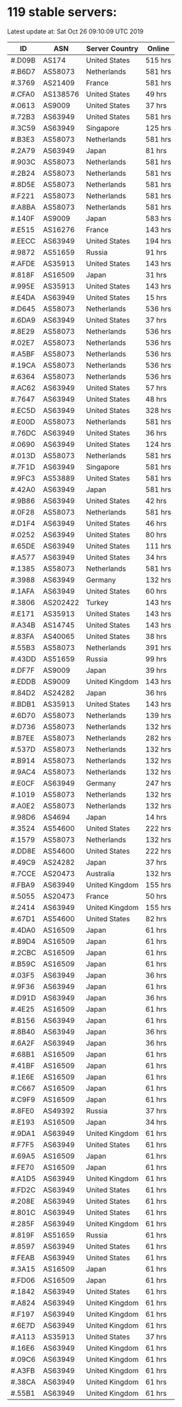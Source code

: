# 119 stable servers:

Latest update at: Sat Oct 26 09:10:09 UTC 2019

| ID | ASN | Server Country | Online |
| -- | --- | -------------- | ------ |
| #.D09B | AS174 | United States | 515 hrs |
| #.B6D7 | AS58073 | Netherlands | 581 hrs |
| #.3769 | AS21409 | France | 581 hrs |
| #.CFA0 | AS138576 | United States | 49 hrs |
| #.0613 | AS9009 | United States | 37 hrs |
| #.72B3 | AS63949 | United States | 581 hrs |
| #.3C59 | AS63949 | Singapore | 125 hrs |
| #.B3E3 | AS58073 | Netherlands | 581 hrs |
| #.2A79 | AS63949 | Japan | 81 hrs |
| #.903C | AS58073 | Netherlands | 581 hrs |
| #.2B24 | AS58073 | Netherlands | 581 hrs |
| #.8D5E | AS58073 | Netherlands | 581 hrs |
| #.F221 | AS58073 | Netherlands | 581 hrs |
| #.A8BA | AS58073 | Netherlands | 581 hrs |
| #.140F | AS9009 | Japan | 583 hrs |
| #.E515 | AS16276 | France | 143 hrs |
| #.EECC | AS63949 | United States | 194 hrs |
| #.9872 | AS51659 | Russia | 91 hrs |
| #.AFDE | AS35913 | United States | 143 hrs |
| #.818F | AS16509 | Japan | 31 hrs |
| #.995E | AS35913 | United States | 143 hrs |
| #.E4DA | AS63949 | United States | 15 hrs |
| #.D645 | AS58073 | Netherlands | 536 hrs |
| #.6DA9 | AS63949 | United States | 37 hrs |
| #.8E29 | AS58073 | Netherlands | 536 hrs |
| #.02E7 | AS58073 | Netherlands | 536 hrs |
| #.A5BF | AS58073 | Netherlands | 536 hrs |
| #.19CA | AS58073 | Netherlands | 536 hrs |
| #.6364 | AS58073 | Netherlands | 536 hrs |
| #.AC62 | AS63949 | United States | 57 hrs |
| #.7647 | AS63949 | United States | 48 hrs |
| #.EC5D | AS63949 | United States | 328 hrs |
| #.E00D | AS58073 | Netherlands | 581 hrs |
| #.76DC | AS63949 | United States | 36 hrs |
| #.0690 | AS63949 | United States | 124 hrs |
| #.013D | AS58073 | Netherlands | 581 hrs |
| #.7F1D | AS63949 | Singapore | 581 hrs |
| #.9FC3 | AS53889 | United States | 581 hrs |
| #.42A0 | AS63949 | Japan | 581 hrs |
| #.9B86 | AS63949 | United States | 42 hrs |
| #.0F28 | AS58073 | Netherlands | 581 hrs |
| #.D1F4 | AS63949 | United States | 46 hrs |
| #.0252 | AS63949 | United States | 80 hrs |
| #.65DE | AS63949 | United States | 111 hrs |
| #.A577 | AS63949 | United States | 34 hrs |
| #.1385 | AS58073 | Netherlands | 581 hrs |
| #.3988 | AS63949 | Germany | 132 hrs |
| #.1AFA | AS63949 | United States | 60 hrs |
| #.3806 | AS202422 | Turkey | 143 hrs |
| #.E171 | AS35913 | United States | 143 hrs |
| #.A34B | AS14745 | United States | 143 hrs |
| #.83FA | AS40065 | United States | 38 hrs |
| #.55B3 | AS58073 | Netherlands | 391 hrs |
| #.43DD | AS51659 | Russia | 99 hrs |
| #.DF7F | AS9009 | Japan | 39 hrs |
| #.EDDB | AS9009 | United Kingdom | 143 hrs |
| #.84D2 | AS24282 | Japan | 36 hrs |
| #.BDB1 | AS35913 | United States | 143 hrs |
| #.6D70 | AS58073 | Netherlands | 139 hrs |
| #.D736 | AS58073 | Netherlands | 132 hrs |
| #.B7EE | AS58073 | Netherlands | 282 hrs |
| #.537D | AS58073 | Netherlands | 132 hrs |
| #.B914 | AS58073 | Netherlands | 132 hrs |
| #.9AC4 | AS58073 | Netherlands | 132 hrs |
| #.E0CF | AS63949 | Germany | 247 hrs |
| #.1019 | AS58073 | Netherlands | 132 hrs |
| #.A0E2 | AS58073 | Netherlands | 132 hrs |
| #.98D6 | AS4694 | Japan | 14 hrs |
| #.3524 | AS54600 | United States | 222 hrs |
| #.1579 | AS58073 | Netherlands | 132 hrs |
| #.DD8E | AS54600 | United States | 222 hrs |
| #.49C9 | AS24282 | Japan | 37 hrs |
| #.7CCE | AS20473 | Australia | 132 hrs |
| #.FBA9 | AS63949 | United Kingdom | 155 hrs |
| #.5055 | AS20473 | France | 50 hrs |
| #.2414 | AS63949 | United Kingdom | 155 hrs |
| #.67D1 | AS54600 | United States | 82 hrs |
| #.4DA0 | AS16509 | Japan | 61 hrs |
| #.B9D4 | AS16509 | Japan | 61 hrs |
| #.2CBC | AS16509 | Japan | 61 hrs |
| #.B59C | AS16509 | Japan | 61 hrs |
| #.03F5 | AS63949 | Japan | 36 hrs |
| #.9F36 | AS63949 | Japan | 61 hrs |
| #.D91D | AS63949 | Japan | 36 hrs |
| #.4E25 | AS16509 | Japan | 61 hrs |
| #.B156 | AS63949 | Japan | 61 hrs |
| #.8B40 | AS63949 | Japan | 36 hrs |
| #.6A2F | AS63949 | Japan | 36 hrs |
| #.68B1 | AS16509 | Japan | 61 hrs |
| #.41BF | AS16509 | Japan | 61 hrs |
| #.1E6E | AS16509 | Japan | 61 hrs |
| #.C667 | AS16509 | Japan | 61 hrs |
| #.C9F9 | AS16509 | Japan | 61 hrs |
| #.8FE0 | AS49392 | Russia | 37 hrs |
| #.E193 | AS16509 | Japan | 34 hrs |
| #.9DA1 | AS63949 | United Kingdom | 61 hrs |
| #.F7F5 | AS63949 | United States | 61 hrs |
| #.69A5 | AS16509 | Japan | 61 hrs |
| #.FE70 | AS16509 | Japan | 61 hrs |
| #.A1D5 | AS63949 | United Kingdom | 61 hrs |
| #.FD2C | AS63949 | United States | 61 hrs |
| #.208E | AS63949 | United States | 61 hrs |
| #.801C | AS63949 | United States | 61 hrs |
| #.285F | AS63949 | United Kingdom | 61 hrs |
| #.819F | AS51659 | Russia | 61 hrs |
| #.8597 | AS63949 | United States | 61 hrs |
| #.FEAB | AS63949 | United States | 61 hrs |
| #.3A15 | AS16509 | Japan | 61 hrs |
| #.FD06 | AS16509 | Japan | 61 hrs |
| #.1842 | AS63949 | United States | 61 hrs |
| #.A824 | AS63949 | United Kingdom | 61 hrs |
| #.F197 | AS63949 | United Kingdom | 61 hrs |
| #.6E7D | AS63949 | United Kingdom | 61 hrs |
| #.A113 | AS35913 | United States | 37 hrs |
| #.16E6 | AS63949 | United Kingdom | 61 hrs |
| #.09C6 | AS63949 | United Kingdom | 61 hrs |
| #.A3FB | AS63949 | United Kingdom | 61 hrs |
| #.38CA | AS63949 | United Kingdom | 61 hrs |
| #.55B1 | AS63949 | United Kingdom | 61 hrs |

